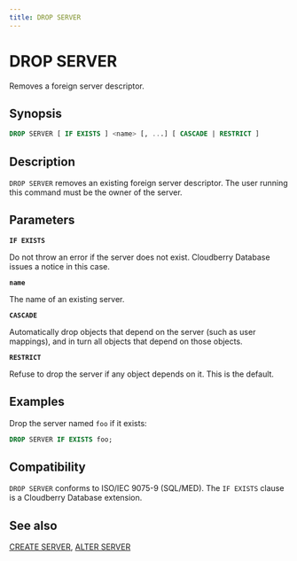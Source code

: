 ```yaml
---
title: DROP SERVER
---
```


# DROP SERVER

Removes a foreign server descriptor.

## Synopsis

```sql
DROP SERVER [ IF EXISTS ] <name> [, ...] [ CASCADE | RESTRICT ]
```

## Description

`DROP SERVER` removes an existing foreign server descriptor. The user running this command must be the owner of the server.

## Parameters

**`IF EXISTS`**

Do not throw an error if the server does not exist. Cloudberry Database issues a notice in this case.

**`name`**

The name of an existing server.

**`CASCADE`**

Automatically drop objects that depend on the server (such as user mappings), and in turn all objects that depend on those objects.

**`RESTRICT`**

Refuse to drop the server if any object depends on it. This is the default.

## Examples

Drop the server named `foo` if it exists:

```sql
DROP SERVER IF EXISTS foo;
```

## Compatibility

`DROP SERVER` conforms to ISO/IEC 9075-9 (SQL/MED). The `IF EXISTS` clause is a Cloudberry Database extension.

## See also

[CREATE SERVER](/docs/sql-stmts/sql-stmt-create-server.md), [ALTER SERVER](/docs/sql-stmts/sql-stmt-alter-server.md)
